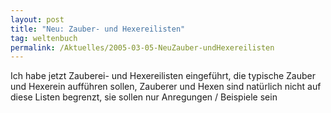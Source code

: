 ```yaml
---
layout: post
title: "Neu: Zauber- und Hexereilisten"
tag: weltenbuch
permalink: /Aktuelles/2005-03-05-NeuZauber-undHexereilisten
---
```


Ich habe jetzt Zauberei- und Hexereilisten eingeführt, die typische Zauber und Hexerein aufführen sollen, Zauberer und Hexen sind natürlich nicht auf diese Listen begrenzt, sie sollen nur Anregungen / Beispiele sein


